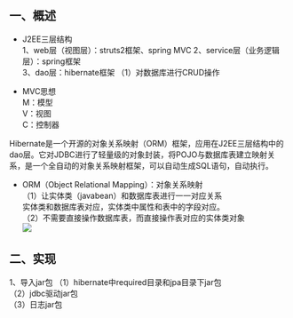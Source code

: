 ## 一、概述
- J2EE三层结构  
1、web层（视图层）：struts2框架、spring MVC 
2、service层（业务逻辑层）：spring框架  
3、dao层：hibernate框架
（1）对数据库进行CRUD操作

- MVC思想  
M：模型   
V：视图  
C：控制器  

Hibernate是一个开源的对象关系映射（ORM）框架，应用在J2EE三层结构中的dao层。它对JDBC进行了轻量级的对象封装，将POJO与数据库表建立映射关系，是一个全自动的对象关系映射框架，可以自动生成SQL语句，自动执行。

- ORM（Object Relational Mapping）：对象关系映射  
（1）让实体类（javabean）和数据库表进行一一对应关系  
实体类和数据库表对应，实体类中属性和表中的字段对应。     
（2）不需要直接操作数据库表，而直接操作表对应的实体类对象  
![](../../../images/006tKfTcgy1g12b1g50q3j31y20ty7wh.jpg)

## 二、实现

1、导入jar包
（1）hibernate中required目录和jpa目录下jar包  
（2）jdbc驱动jar包  
（3）日志jar包  




